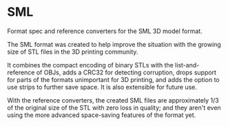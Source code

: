 # SML
Format spec and reference converters for the SML 3D model format.

The SML format was created to help improve the situation with the growing size of STL files in the 3D printing community.

It combines the compact encoding of binary STLs with the list-and-reference of OBJs, adds a CRC32 for detecting corruption,
drops support for parts of the formats unimportant for 3D printing, and adds the option to use strips to further save space.
It is also extensible for future use.

With the reference converters, the created SML files are approximately 1/3 of the original size of the STL with zero loss in quality;
and they aren't even using the more advanced space-saving features of the format yet.

